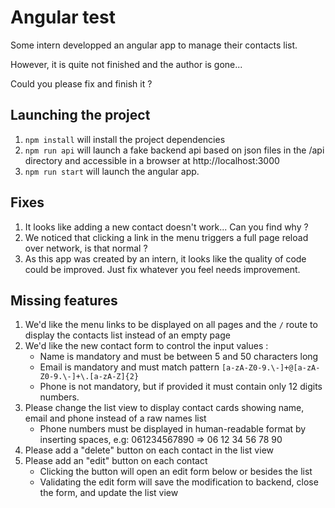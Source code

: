 # Angular test
Some intern developped an angular app to manage their contacts list.

However, it is quite not finished and the author is gone...

Could you please fix and finish it ?

## Launching the project
1. `npm install` will install the project dependencies
2. `npm run api` will launch a fake backend api based on json files in the /api directory and accessible in a browser at http://localhost:3000
3. `npm run start` will launch the angular app.

## Fixes
1. It looks like adding a new contact doesn't work... Can you find why ?
2. We noticed that clicking a link in the menu triggers a full page reload over network, is that normal ? 
3. As this app was created by an intern, it looks like the quality of code could be improved. Just fix whatever you feel needs improvement.

## Missing features
1. We'd like the menu links to be displayed on all pages and the `/` route to display the contacts list instead of an empty page
2. We'd like the new contact form to control the input values :
   * Name is mandatory and must be between 5 and 50 characters long
   * Email is mandatory and must match pattern `[a-zA-Z0-9.\-]+@[a-zA-Z0-9.\-]+\.[a-zA-Z]{2}`
   * Phone is not mandatory, but if provided it must contain only 12 digits numbers.
3. Please change the list view to display contact cards showing name, email and phone instead of a raw names list
   * Phone numbers must be displayed in human-readable format by inserting spaces, e.g: 061234567890 => 06 12 34 56 78 90
4. Please add a "delete" button on each contact in the list view
5. Please add an "edit" button on each contact
   * Clicking the button will open an edit form below or besides the list
   * Validating the edit form will save the modification to backend, close the form, and update the list view
